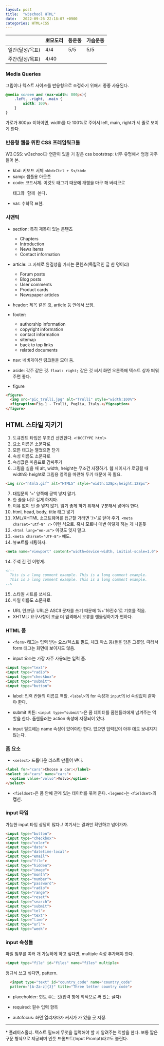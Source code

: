 ```yaml
---
layout: post
title:  "w3school HTML"
date:   2022-09-26 22:18:07 +0900
categories: HTML+CSS
---
```


|           | 뽀모도리 | 등운동 | 가슴운동 |
|-----------|------|------|------|
| 일간(달성/목표) | 4/4  | 5/5| 5/5
| 주간(달성/목표) | 4/40 | | |


### Media Queries
그림이나 텍스트 사이즈를 반응형으로 조정하기 위해서 종종 사용된다. 

```css
@media screen and (max-width: 800px){
    .left, .right, .main {
        width: 100%;
    }
}
```

가로가 800px 이하이면, width를 다 100%로 주어서 left, main, right가 세 줄로 보이게 한다.


### 반응형 웹을 위한 CSS 프레임워크들
W3.CSS: w3school과 연관이 있을 거 같은 css
bootstrap: 너무 유명해서 엄청 자주 들어 본.


* kbd: 키보드 서체 ```<kbd>Ctrl + S</kbd>```
* samp: 샘플용 아웃풋
* code: 코드서체. 이것도 태그기 때문에 개행을 마구 해 버리므로 <pre>태그와 함께 쓴다.
* var: 수학적 표현.


### 시맨틱

* section: 특히 제목이 있는 콘텐츠
  * Chapters
  * Introduction
  * News items
  * Contact information
* article: 그 자체로 완결성을 가지는 콘텐츠(독립적인 글 한 덩어리)
  * Forum posts
  * Blog posts
  * User comments
  * Product cards
  * Newspaper articles
* header: 제목 같은 것, article 등 안에서 쓰임.
* footer: 
  * authorship information
  * copyright information
  * contact information
  * sitemap
  * back to top links
  * related documents


* nav: 네비게이션 링크들을 모아 둠.
* aside: 각주 같은 것. `float: right;` 같은 것 써서 화면 오른쪽에 텍스트 상자 띄워 주면 좋다.
* figure

```html
<figure>
  <img src="pic_trulli.jpg" alt="Trulli" style="width:100%">
  <figcaption>Fig.1 - Trulli, Puglia, Italy.</figcaption>
</figure>
```

## HTML 스타일 지키기

1. 도큐먼트 타입은 무조건 선언한다. `<!DOCTYPE html>`
2. 요소 이름은 소문자로
3. 모든 태그는 열었으면 닫기
4. 속성 이름도 소문자로
5. 속성값은 따옴표로 감싸주기
6. 그림을 실을 때 alt, width, height는 무조건 지정하기. 웹 페이지가 로딩될 때 width와 height로 그림용 영역을 마련해 두기 때문에 꼭 필요.

```html
<img src="html5.gif" alt="HTML5" style="width:128px;height:128px">
```

7. 대입문의 '=' 양쪽에 공백 넣지 말기.
8. 한 줄을 너무 길게 하지마.
9. 이유 없이 빈 줄 넣지 않기. 읽기 좋게 하기 위해서 구분해서 넣어야 한다.
10. html, head, body, title 태그 넣기
11. XML/XHTML 소프트웨어를 접근할 거라면 '/>'로 닫아 주기. `<meta charset="utf-8" />` 이런 식으로. 혹시 모르니 매번 이렇게 하는 게 나을듯
12. `<html lang="en-us">` 이것도 잊지 말고.
13. `<meta charset="UTF-8">` 얘도.
13. 뷰포트를 세팅하자.

```html
<meta name="viewport" content="width=device-width, initial-scale=1.0">
```

14. 주석 긴 건 이렇게.

```html
<!--
  This is a long comment example. This is a long comment example.
  This is a long comment example. This is a long comment example.
-->
```

15. 스타일 시트를 쓰세요.
16. 파일 이름도 소문자로



* URL 인코딩: URL은 ASCII 문자를 쓰기 때문에 %+'16진수'로 기호를 적음.
* XHTML: 요구사항이 조금 더 엄격해서 오류를 핸들링하기가 편하다.


### HTML 폼

* `<form>` 태그는 입력 받는 요소(텍스트 필드, 체크 박스 등)들을 담은 그릇임. 따라서 form 태그는 화면에 보이지도 않음.

* input 요소는 가장 자주 사용되는 입력 폼.

```html
<input type="text">
<input type="radio">
<input type="checkbox">
<input type="submit">
<input type="button">
```

* label: 입력 칸들의 이름표 역할. `<label>`의 for 속성과 `input`의 id 속성값이 같아야 한다.

* submit 버튼: `<input type="submit">`은 폼 데이터를 폼핸들러에게 넘겨주는 역할을 한다. 폼핸들러는 action 속성에 지정되어 있다.

* input 필드에는 name 속성이 있어야만 한다. 없으면 입력값이 아무 데도 보내지지 않는다.


### 폼 요소

* `<select>` 드롭다운 리스트 만들어 낸다.

```html
<label for="cars">Choose a car:</label>
<select id="cars" name="cars">
  <option value="volvo">Volvo</option>
</select>
```


* `<fieldset>`은 폼 안에 관계 있는 데이터를 묶어 준다. `<legend>`는 `<fieldset>`의 캡션.


### input 타입
가능한 input 타입 상당히 많다..! 여기서는 결과만 확인하고 넘어가자.

```html
<input type="button">
<input type="checkbox">
<input type="color">
<input type="date">
<input type="datetime-local">
<input type="email">
<input type="file">
<input type="hidden">
<input type="image">
<input type="month">
<input type="number">
<input type="password">
<input type="radio">
<input type="range">
<input type="reset">
<input type="search">
<input type="submit">
<input type="tel">
<input type="text">
<input type="time">
<input type="url">
<input type="week">
```


### input 속성들

파일 첨부를 여러 개 가능하게 하고 싶다면, multiple 속성 추가해야 한다.

```html
<input type="file" id="files" name="files" multiple>
```

정규식 쓰고 싶다면, pattern.

```html
  <input type="text" id="country_code" name="country_code"
  pattern="[A-Za-z]{3}" title="Three letter country code">
```

* placeholder: 힌트 주는 것(입력 창에 회색으로 써 있는 글자)

* required: 필수 입력 항목

* autofocus: 화면 열리자마자 커서가 가 있을 곳 지정.


<hr />
* 플레이스홀더. 텍스트 필드에 무엇을 입력해야 할 지 알려주는 역할을 한다. 보통 짧은 구문 형식으로 제공되며 인풋 프롬프트(Input Prompt)라고도 불린다.

